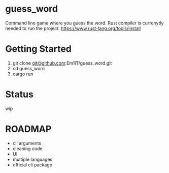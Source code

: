 # guess_word

Command line game where you guess the word. Rust compiler is currenytly needed to run the project.
https://www.rust-lang.org/tools/install

# Getting Started

1. git clone git@github.com:Em1lT/guess_word.git
2. cd guess_word
3. cargo run 

# Status

wip

# ROADMAP

- cli arguments
- cleaning code
- UI
- multiple languages
- official cli package

